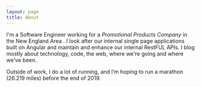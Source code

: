 ```yaml
---
layout: page
title: About
---
```


I'm a Software Engineer working for a _Promotional Products Company_ in the New England Area . I look after our internal single page applications built on Angular and maintain and enhance our internal RestFUL APIs. I blog mostly about technology, code, the web, where we're going and where we've been.

Outside of work, I do a lot of running, and I’m hoping to run a marathon (26.219 miles) before the end of 2019.

